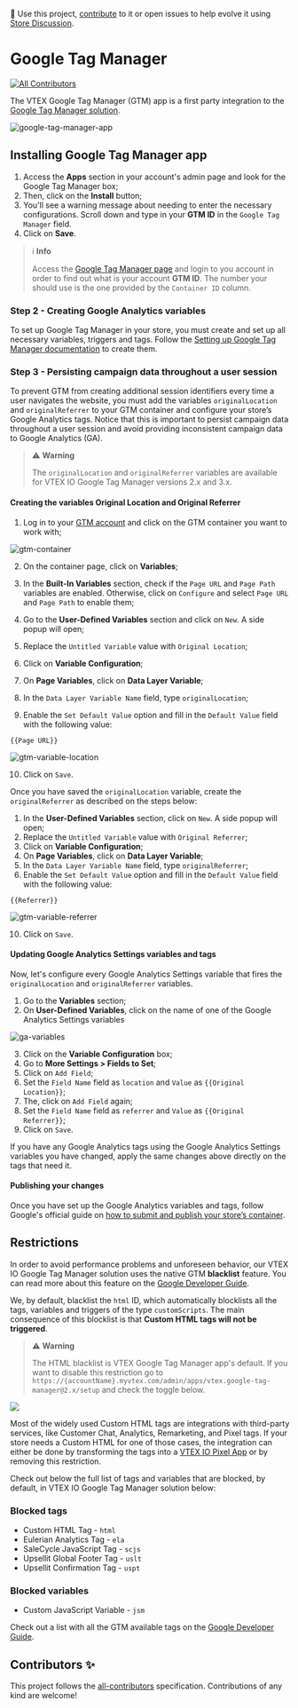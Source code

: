📢 Use this project, [contribute](https://github.com/vtex-apps/google-tag-manager) to it or open issues to help evolve it using [Store Discussion](https://github.com/vtex-apps/store-discussion).

# Google Tag Manager

<!-- prettier-ignore-start -->
<!-- markdownlint-disable -->
<!-- ALL-CONTRIBUTORS-BADGE:START - Do not remove or modify this section -->
[![All Contributors](https://img.shields.io/badge/all_contributors-0-orange.svg?style=flat-square)](#contributors-)
<!-- ALL-CONTRIBUTORS-BADGE:END -->
<!-- markdownlint-enable -->
<!-- prettier-ignore-end -->

The VTEX Google Tag Manager (GTM) app is a first party integration to the [Google Tag Manager solution](https://tagmanager.google.com).

![google-tag-manager-app](https://user-images.githubusercontent.com/52087100/84321347-55e11c80-ab49-11ea-9445-24eec6a07785.png)

## Installing Google Tag Manager app

1. Access the **Apps** section in your account's admin page and look for the Google Tag Manager box;
2. Then, click on the **Install** button;
3. You'll see a warning message about needing to enter the necessary configurations. Scroll down and type in your **GTM ID** in the `Google Tag Manager` field.
4. Click on **Save**.

>ℹ️ **Info**
>
> Access the [Google Tag Manager page](https://tagmanager.google.com/)</a> and login to you account in order to find out what is your account **GTM ID**. The number your should use is the one provided by the `Container ID` column.

### Step 2 - Creating Google Analytics variables
To set up Google Tag Manager in your store, you must create and set up all necessary variables, triggers and tags. Follow the [Setting up Google Tag Manager documentation](https://developers.vtex.com/vtex-developer-docs/docs/vtex-io-documentation-setting-up-google-tag-manager) to create them.

### Step 3 - Persisting campaign data throughout a user session
To prevent GTM from creating additional session identifiers every time a user navigates the website, you must add the variables `originalLocation` and `originalReferrer` to your GTM container and configure your store’s Google Analytics tags. Notice that this is important to persist campaign data throughout a user session and avoid providing inconsistent campaign data to Google Analytics (GA). 

>⚠️ **Warning**
>
> The `originalLocation` and `originalReferrer` variables are available for VTEX IO Google Tag Manager versions 2.x and 3.x.  

#### Creating the variables Original Location and Original Referrer

1. Log in to your [GTM account](https://tagmanager.google.com) and click on the GTM container you want to work with; 

![gtm-container](https://user-images.githubusercontent.com/67270558/136798596-cc0add2d-e110-4176-bc8d-665ded39da29.png)


2. On the container page, click on **Variables**;

3. In the **Built-In Variables** section, check if the `Page URL` and `Page Path` variables are enabled. Otherwise, click on `Configure` and select `Page URL` and `Page Path` to enable them; 

4. Go to the **User-Defined Variables** section and click on `New`. A side popup will open;

5. Replace the `Untitled Variable` value with `Original Location`;
6. Click on **Variable Configuration**;
7. On **Page Variables**, click on **Data Layer Variable**;
8. In the `Data Layer Variable Name` field, type `originalLocation`;
9. Enable the `Set Default Value` option and fill in the `Default Value` field with the following value:

```
{{Page URL}}
```

![gtm-variable-location](https://user-images.githubusercontent.com/67270558/139482165-21f93c6a-48e5-421a-8e06-c942bda01974.gif)

10. Click on `Save`.

Once you have saved the `originalLocation` variable, create the `originalReferrer` as described on the steps below: 

1. In the **User-Defined Variables** section, click on `New`. A side popup will open;
2. Replace the `Untitled Variable` value with `Original Referrer`;
3. Click on **Variable Configuration**;
4. On **Page Variables**, click on **Data Layer Variable**;
5. In the `Data Layer Variable Name` field, type `originalReferrer`;
6. Enable the `Set Default Value` option and fill in the `Default Value` field with the following value:

```
{{Referrer}}
```

![gtm-variable-referrer](https://user-images.githubusercontent.com/67270558/141315033-56e6e498-8c44-490d-a6dd-51f226dd6fc9.gif)

10. Click on `Save`.

#### Updating Google Analytics Settings variables and tags

Now, let's configure every Google Analytics Settings variable that fires the `originalLocation` and `originalReferrer` variables.

1. Go to the **Variables** section; 
2. On **User-Defined Variables**, click on the name of one of the Google Analytics Settings variables

![ga-variables](https://user-images.githubusercontent.com/67270558/136799579-f1bb7e68-ec4c-4deb-beb2-0dfedb88de10.png)

3. Click on the **Variable Configuration** box;
4. Go to **More Settings > Fields to Set**;
5. Click on `Add Field`;
6. Set the `Field Name` field as `location` and `Value` as `{{Original Location}}`;
7. The, click on `Add Field` again;
6. Set the `Field Name` field as `referrer` and `Value` as `{{Original Referrer}}`;
8. Click on `Save`.

If you have any Google Analytics tags using the Google Analytics Settings variables you have changed, apply the same changes above directly on the tags that need it.

#### Publishing your changes

Once you have set up the Google Analytics variables and tags, follow Google's official guide on [how to submit and publish your store’s container](https://support.google.com/tagmanager/answer/6107163).


## Restrictions

In order to avoid performance problems and unforeseen behavior, our VTEX IO Google Tag Manager solution uses the native GTM **blacklist** feature. You can read more about this feature on the [Google Developer Guide](https://developers.google.com/tag-manager/web/restrict).

We, by default, blacklist the `html` ID, which automatically blocklists all the tags, variables and triggers of the type `customScripts`. The main consequence of this blocklist is that **Custom HTML tags will not be triggered**.

>⚠️ **Warning**
>
> The HTML blacklist is VTEX Google Tag Manager app's default. If you want to disable this restriction go to `https://{accountName}.myvtex.com/admin/apps/vtex.google-tag-manager@2.x/setup` and check the toggle below.

<img src="https://user-images.githubusercontent.com/11340665/103930428-7c762e80-50fd-11eb-9cab-bc9e542b4dbf.png">

Most of the widely used Custom HTML tags are integrations with third-party services, like Customer Chat, Analytics, Remarketing, and Pixel tags. If your store needs a Custom HTML for one of those cases, the integration can either be done by transforming the tags into a [VTEX IO Pixel App](https://vtex.io/docs/apps/pixel/) or by removing this restriction.

Check out below the full list of tags and variables that are blocked, by default, in VTEX IO Google Tag Manager solution below:

### Blocked tags

- Custom HTML Tag - `html`
- Eulerian Analytics Tag - `ela`
- SaleCycle JavaScript Tag  - `scjs`
- Upsellit Global Footer Tag - `uslt`
- Upsellit Confirmation Tag - `uspt`

### Blocked variables

- Custom JavaScript Variable - `jsm`

Check out a list with all the GTM available tags on the [Google Developer Guide](https://developers.google.com/tag-manager/devguide).

<!-- DOCS-IGNORE:start -->

## Contributors ✨

<!-- ALL-CONTRIBUTORS-LIST:START - Do not remove or modify this section -->
<!-- prettier-ignore-start -->
<!-- markdownlint-disable -->
<!-- markdownlint-enable -->
<!-- prettier-ignore-end -->
<!-- ALL-CONTRIBUTORS-LIST:END -->

This project follows the [all-contributors](https://github.com/all-contributors/all-contributors) specification. Contributions of any kind are welcome!

<!-- DOCS-IGNORE:end -->
